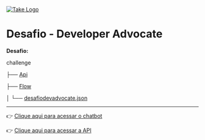 [![Take Logo](https://avatars.githubusercontent.com/u/4369522?s=200&v=4)](https://github.com/takenet/)
# Desafio - Developer Advocate

**Desafio:**

challenge

├── [Api](https://github.com/gabrielpetrone/takenet-github-repo/tree/main/challenge/Api)

├── [Flow](https://github.com/gabrielpetrone/takenet-github-repo/tree/main/challenge/Flow)

│ └── [desafiodevadvocate.json](https://github.com/gabrielpetrone/takenet-github-repo/blob/main/challenge/Flow/desafiodevadvocate.json)


---

👉 [Clique aqui para acessar o chatbot](https://chat.blip.ai/?appKey=ZGVzYWZpb2RldmFkdm9jYXRlOmJhMGE5NzVlLWVkMjQtNGMyYy1hMTM2LWZkODIwYjQ1MGU4Zg==)

👉 [Clique aqui para acessar a API](https://takenet-github-repo.herokuapp.com/v1/takenetgithub)

